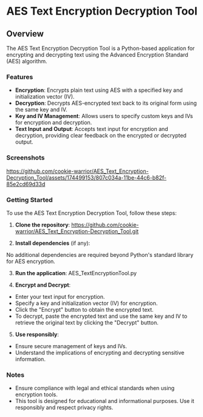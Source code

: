 # AES Text Encryption Decryption Tool

## Overview

The AES Text Encryption Decryption Tool is a Python-based application for encrypting and decrypting text using the Advanced Encryption Standard (AES) algorithm.

### Features

- **Encryption**: Encrypts plain text using AES with a specified key and initialization vector (IV).
- **Decryption**: Decrypts AES-encrypted text back to its original form using the same key and IV.
- **Key and IV Management**: Allows users to specify custom keys and IVs for encryption and decryption.
- **Text Input and Output**: Accepts text input for encryption and decryption, providing clear feedback on the encrypted or decrypted output.

### Screenshots
https://github.com/cookie-warrior/AES_Text_Encryption-Decryption_Tool/assets/174499153/807c034a-11be-44c6-b82f-85e2cd69d33d

### Getting Started

To use the AES Text Encryption Decryption Tool, follow these steps:

1. **Clone the repository**:
https://github.com/cookie-warrior/AES_Text_Encryption-Decryption_Tool.git


2. **Install dependencies** (if any):

No additional dependencies are required beyond Python's standard library for AES encryption.

3. **Run the application**:
AES_TextEncryptionTool.py

4. **Encrypt and Decrypt**:
- Enter your text input for encryption.
- Specify a key and initialization vector (IV) for encryption.
- Click the "Encrypt" button to obtain the encrypted text.
- To decrypt, paste the encrypted text and use the same key and IV to retrieve the original text by clicking the "Decrypt" button.

5. **Use responsibly**:
- Ensure secure management of keys and IVs.
- Understand the implications of encrypting and decrypting sensitive information.

### Notes

- Ensure compliance with legal and ethical standards when using encryption tools.
- This tool is designed for educational and informational purposes. Use it responsibly and respect privacy rights.
